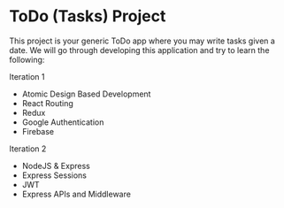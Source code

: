 # ToDo (Tasks) Project

This project is your generic ToDo app where you may write tasks given a date. We will go through developing this application and try to learn the following:

Iteration 1
- Atomic Design Based Development
- React Routing
- Redux
- Google Authentication
- Firebase

Iteration 2
- NodeJS & Express
- Express Sessions
- JWT
- Express APIs and Middleware